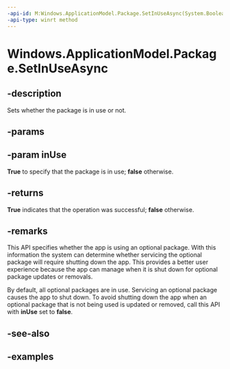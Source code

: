 ```yaml
---
-api-id: M:Windows.ApplicationModel.Package.SetInUseAsync(System.Boolean)
-api-type: winrt method
---
```


<!-- Method syntax.
public IAsyncOperation<bool> Package.SetInUseAsync(Boolean inUse)
-->

# Windows.ApplicationModel.Package.SetInUseAsync

## -description
Sets whether the package is in use or not.

## -params

## -param inUse
**True** to specify that the package is in use; **false** otherwise.

## -returns
**True** indicates that the operation was successful; **false** otherwise.

## -remarks
This API specifies whether the app is using an optional package. With this information the system can determine whether servicing the optional package will require shutting down the app. This provides a better user experience because the app can manage when it is shut down for optional package updates or removals.

By default, all optional packages are in use. Servicing an optional package causes the app to shut down. To avoid shutting down the app when an optional package that is not being used is updated or removed, call this API with **inUse** set to **false**.

## -see-also

## -examples
